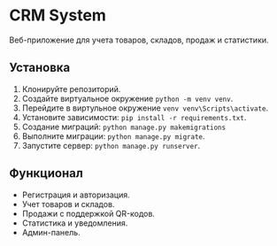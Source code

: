 # CRM System
Веб-приложение для учета товаров, складов, продаж и статистики.

## Установка
1. Клонируйте репозиторий.
2. Создайте виртуальное окружение `python -m venv venv`.
3. Перейдите в виртульное окружение `venv venv\Scripts\activate`.
4. Установите зависимости: `pip install -r requirements.txt`.
5. Создание миграций: `python manage.py makemigrations`
6. Выполните миграции: `python manage.py migrate`.
7. Запустите сервер: `python manage.py runserver`.

## Функционал
- Регистрация и авторизация.
- Учет товаров и складов.
- Продажи с поддержкой QR-кодов.
- Статистика и уведомления.
- Админ-панель.
